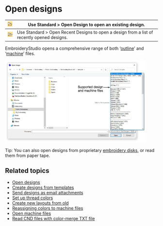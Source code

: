 # Open designs

| ![Open.png](assets/Open.png)                           | Use Standard > Open Design to open an existing design.                                      |
| ------------------------------------------------------ | ------------------------------------------------------------------------------------------- |
| ![OpenRecentDesigns.png](assets/OpenRecentDesigns.png) | Use Standard > Open Recent Designs to open a design from a list of recently opened designs. |

EmbroideryStudio opens a comprehensive range of both ‘[outline](../../glossary/glossary)’ and ‘[machine](../../glossary/glossary)’ files.

![OpenDesignFileTypes.png](assets/OpenDesignFileTypes.png)

Tip: You can also open designs from proprietary [embroidery disks](../../glossary/glossary), or read them from paper tape.

## Related topics

- [Open designs](../../Basics/basics/Open_designs)
- [Create designs from templates](../../Basics/basics/Create_designs_from_templates)
- [Send designs as email attachments](../../Basics/basics/Send_designs_as_email_attachments)
- [Set up thread colors](../../Lettering/lettering_kiosk/Set_up_thread_colors)
- [Create new layouts from old](../../Lettering/lettering_kiosk/Create_new_layouts_from_old)
- [Reassigning colors to machine files](../../Production/convert/Reassigning_colors_to_machine_files)
- [Open machine files](../../Production/convert/Open_machine_files)
- [Read CND files with color-merge TXT file](../../Production/convert/Read_CND_files_with_color-merge_TXT_file)
